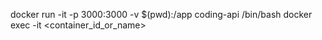 docker run -it -p 3000:3000 -v $(pwd):/app coding-api /bin/bash
docker exec -it <container_id_or_name> <command>


